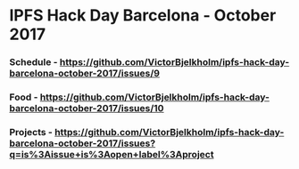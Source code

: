 # IPFS Hack Day Barcelona - October 2017

### Schedule - https://github.com/VictorBjelkholm/ipfs-hack-day-barcelona-october-2017/issues/9
### Food - https://github.com/VictorBjelkholm/ipfs-hack-day-barcelona-october-2017/issues/10
### Projects - https://github.com/VictorBjelkholm/ipfs-hack-day-barcelona-october-2017/issues?q=is%3Aissue+is%3Aopen+label%3Aproject
